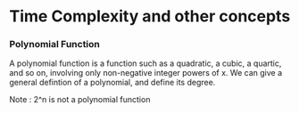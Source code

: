 # Time Complexity and other concepts

### Polynomial Function

A polynomial function is a function such as a quadratic, a cubic, a quartic, and so on, involving only non-negative integer powers of x. We can give a general defintion of a polynomial, and define its degree.

Note : 2^n is not a polynomial function